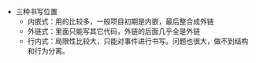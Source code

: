 - 三种书写位置
  - 内嵌式：用的比较多，一般项目初期是内嵌，最后整合成外链
  - 外链式：里面只能写其它代码，外链的后面几乎全是外链
  - 行内式：局限性比较大，只能对事件进行书写。问题也很大，做不到结构和行为分离。